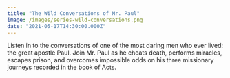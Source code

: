 ```yaml
---
title: "The Wild Conversations of Mr. Paul"
image: /images/series-wild-conversations.png
date: "2021-05-17T14:30:00.000Z"
---
```

Listen in to the conversations of one of the most daring men who ever lived: the great apostle Paul. Join Mr. Paul as he cheats death, performs miracles, escapes prison, and overcomes impossible odds on his three missionary journeys recorded in the book of Acts.